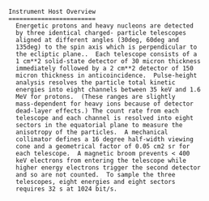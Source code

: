 
 
    Instrument Host Overview
    ========================
      Energetic protons and heavy nucleons are detected
      by three identical charged- particle telescopes
      aligned at different angles (30deg, 60deg and
      135deg) to the spin axis which is perpendicular to
      the ecliptic plane..  Each telescope consists of a
      1 cm**2 solid-state detector of 30 micron thickness
      immediately followed by a 2 cm**2 detector of 150
      micron thickness in anticoincidence.  Pulse-height
      analysis resolves the particle total kinetic
      energies into eight channels between 35 keV and 1.6
      MeV for protons.  (These ranges are slightly
      mass-dependent for heavy ions because of detector
      dead-layer effects.) The count rate from each
      telescope and each channel is resolved into eight
      sectors in the equatorial plane to measure the
      anisotropy of the particles.  A mechanical
      collimator defines a 16 degree half-width viewing
      cone and a geometrical factor of 0.05 cm2 sr for
      each telescope.  A magnetic broom prevents < 400
      keV electrons from entering the telescope while
      higher energy electrons trigger the second detector
      and so are not counted.  To sample the three
      telescopes, eight energies and eight sectors
      requires 32 s at 1024 bit/s.
 
 

        